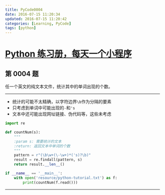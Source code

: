 ```yaml
---
title: PyCode0004
date: 2016-07-15 11:20:34
updated: 2016-07-15 11:20:42
categories: [Learning, PyCode]
tags: [python]
---
```


# [Python 练习册，每天一个小程序](https://github.com/Yixiaohan/show-me-the-code)

## 第 0004 题

任一个英文的纯文本文件，统计其中的单词出现的个数。

------------

- 统计的可能不太精确，以字符边界`\b`作为分隔的要素
- 只考虑到单词中可能出现的`-`和`'s`
- 文本中还可能出现网址链接、伪代码等，这些未考虑

```python
import re

def countNum(s):
    """
    :param s: 需要统计的文本
    :return: 返回文本中单词的个数
    """
    pattern = r"(\b\w+(\-\w+)*('s)?\b)"
    result = re.findall(pattern, s)
    return result.__len__()

if __name__ == '__main__':
    with open('resource/python-tutorial.txt') as f:
        print(countNum(f.read()))
```

------------